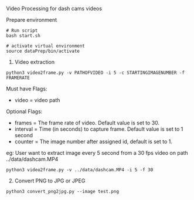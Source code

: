 Video Processing for dash cams videos

Prepare environment
```
# Run script
bash start.sh

# activate virtual environment
source dataPrep/bin/activate
```

1. Video extraction 
```  
python3 video2frame.py -v PATHOFVIDEO -i 5 -c STARTINGIMAGENUMBER -f FRAMERATE
``` 

Must have Flags:
- video     = video path

Optional Flags:
- frames    = The frame rate of video. Default value is set to 30.
- interval  = Time (in seconds) to capture frame. Default value is set to 1 second
- counter   = The image number after assigned id, default is set to 1.

eg:
User want to extract image every 5 second from a 30 fps video on path ../data/dashcam.MP4
```  
python3 video2frame.py -v ../data/dashcam.MP4 -i 5 -f 30 
``` 

2. Convert PNG to JPG or JPEG
```
python3 convert_png2jpg.py --image test.png 
```
